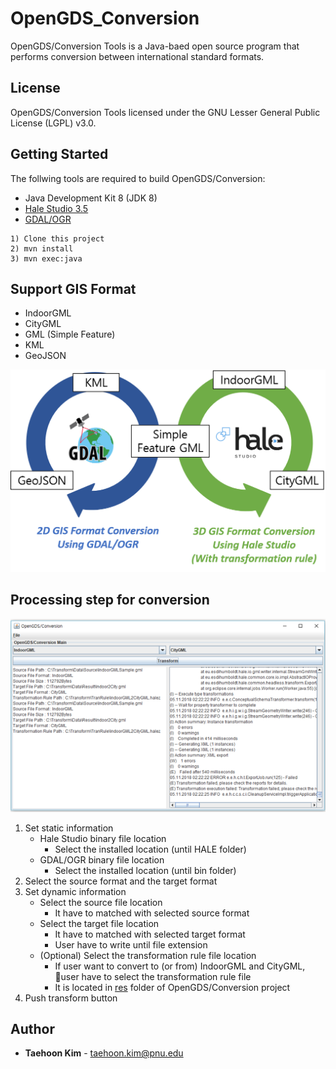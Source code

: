 # OpenGDS_Conversion
OpenGDS/Conversion Tools is a Java-baed open source program that performs conversion between international standard formats.

## License
OpenGDS/Conversion Tools licensed under the GNU Lesser General Public License (LGPL) v3.0.

## Getting Started
The follwing tools are required to build OpenGDS/Conversion:
* Java Development Kit 8 (JDK 8)
* [Hale Studio 3.5](https://www.wetransform.to/downloads/)
* [GDAL/OGR](https://trac.osgeo.org/osgeo4w/)

```
1) Clone this project
2) mvn install
3) mvn exec:java
```
## Support GIS Format
* IndoorGML
* CityGML
* GML (Simple Feature)
* KML
* GeoJSON

![screenshots](doc/trans_relation.png)

## Processing step for conversion

![screenshots](doc/main.png)
1) Set static information
    * Hale Studio binary file location
        * Select the installed location (until HALE folder)
    * GDAL/OGR binary file location
        * Select the installed location (until bin folder)
2) Select the source format and the target format
3) Set dynamic information
    * Select the source file location
        * It have to matched with selected source format
    * Select the target file location
        * It have to matched with selected target format
        * User have to write until file extension
    * (Optional) Select the transformation rule file location
        * If user want to convert to (or from) IndoorGML and CityGML, user have to select the transformation rule file
        * It is located in [res](/res) folder of OpenGDS/Conversion project
4) Push transform button 

## Author
* **Taehoon Kim** - taehoon.kim@pnu.edu

